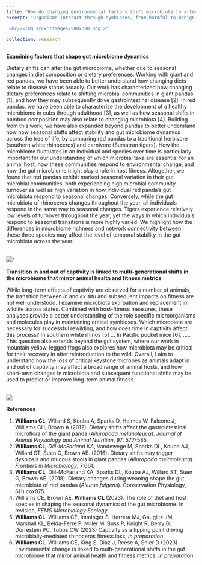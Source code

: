 ```yaml
---
title: "How do changing environmental factors shift microbiota to alter animal fitness?"
excerpt: "Organisms interact through symbioses, from harmful to benign to beneficial, driving evolution for both the host and symbiont. This coevolution occurs on different timescales, with microbiota exhibiting rapid changes (<i>e.g.</i>, host dietary changes shape gut microbiota) compared to long-term changes in animal hosts (<i>e.g.</i>, reduced fitness over generations). The gut microbiome can be shaped by both environmental factors as well as its evolutionary history. Factors such as changing diets and/or environments can alter microbiota, sometimes leading to negative outcomes. However, we lack a fundamental understanding of how microbes and their functions change over time and between generations and how these changes lead to host effects. Exploring symbiotic relationships like these is critical to elucidate mechanisms of adaptation surrounding host-symbiont homeostasis.

 <br/><img src='/images/500x300.png'>"

collection: research
---
```

<b>Examining factors that shape gut microbiome dynamics</b>

Dietary shifts can alter the gut microbiome, whether due to seasonal changes in diet composition or dietary preferences. Working with giant and red pandas, we have been able to better understand how changing diets relate to disease status broadly. Our work has characterized how changing dietary preferences relate to shifting microbial communities in giant pandas [1], and how they may subsequently drive gastrointestinal disease [2]. In red pandas, we have been able to characterize the development of a healthy microbiome in cubs through adulthood [3], as well as how seasonal shifts in bamboo composition may also relate to changing microbiota [4]. Building from this work, we have also expanded beyond pandas to better understand how how seasonal shifts affect stability and gut microbiome dynamics across the tree of life, by comparing red pandas to a traditional herbivore (southern white rhinoceros) and carnivore (Sumatran tigers). How the microbiome fluctuates in an individual and species over time is particularly important for our understanding of which microbial taxa are essential for an animal host, how these communities respond to environmental change, and how the gut microbiome might play a role in host fitness. Altogether, we found that red pandas exhibit marked seasonal variation in their gut microbial communities, both experiencing high microbial community turnover as well as high variation in how individual red panda’s gut microbiota respond to seasonal changes. Conversely, while the gut microbiota of rhinoceros changes throughout the year, all individuals respond in the same way to seasonal changes. Tigers experience relatively low levels of turnover throughout the year, yet the ways in which individuals respond to seasonal transitions is more highly varied. We highlight how the differences in microbiome richness and network connectivity between these three species may affect the level of temporal stability in the gut microbiota across the year. 

 <br/><img src='/images/500x300.png'>"

<b>Transition in and out of captivity is linked to multi-generational shifts in the microbiome that mirror animal health and fitness metrics</b>

While long-term effects of captivity are observed for a number of animals, the transition between <i>in</i> and <i>ex situ</i> and subsequent impacts on fitness are not well understood. I examine microbiota extirpation and replacement in wildlife across states. Combined with host-fitness measures, these analyses provide a better understanding of the role specific microorganisms and molecules play in maintaining critical symbioses. Which microbiota are necessary for successful rewilding, and how does time in captivity affect this process? In southern white rhinos [5] ... In Pacific pocket mice [6], ..... This question also extends beyond the gut system, where our work in mountain yellow-legged frogs also explores how microbiota may be critical for their recovery in after reintroduction to the wild. Overall, I aim to understand how the loss of critical keystone microbes as animals adapt in and out of captivity may affect a broad range of animal hosts, and how short-term changes in microbiota and subsequent functional shifts may be used to predict or improve long-term animal fitness. 

<br/><img src='/images/500x300.png'>

<b>References</b>
1. <b>Williams CL</b>, Willard S, Kouba A, Sparks D, Holmes W, Falcone J, Williams CH, Brown A (2012). Dietary shifts affect the gastrointestinal microflora of the giant panda (<i>Ailuropoda melanoleuca</i>). <i>Journal of Animal Physiology and Animal Nutrition</i>, 97: 577-585.
2. <b>Williams CL</b>*, Dill-McFarland KA*, Vandewege M, Sparks DL, Kouba AJ, Willard ST, Suen G, Brown AE. (2016). Dietary shifts may trigger dysbiosis and mucous stools in giant pandas (<i>Ailuropoda melanoleuca</i>). <i>Frontiers in Microbiology</i>, 7:661.
3. <b>Williams CL</b>, Dill-McFarland KA, Sparks DL, Kouba AJ, Willard ST, Suen G, Brown AE. (2018). Dietary changes during weaning shape the gut microbiota of red pandas (<i>Ailurus fulgens</i>). Conservation Physiology, 6(1) cox075.
4. Williams CE, Brown AE, <b>Williams CL</b> (2023). The role of diet and host species in shaping the seasonal dynamics of the gut microbiome. In revision, <i>FEMS Microbiology Ecology</i>.
5. <b>Williams CL</b>, Williams CE, Imminger S, Herrera MJ, Gauglitz JM, Marshall KL, Belda-Ferre P, Miller M, Buss P, Knight R, Berry D, Dorrestein PC, Tubbs CW (2023) Captivity as a tipping point driving microbially-mediated rhinoceros fitness loss, <i> in preparation</i>.
6. <b>Williams CL</b>, Williams CE, King S, Diaz J, Reese A, Shier D (2023) Environmental change is linked to multi-generational shifts in the gut microbiome that mirror animal health and fitness metrics, <i> in preparation</i>. 





